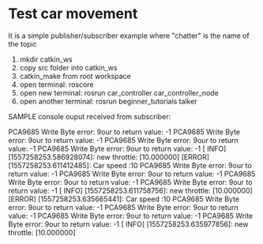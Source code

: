 # Test car movement

It is a simple publisher/subscriber example where "chatter" is the name of the topic

1. mkdir catkin_ws
2. copy src folder into catkin_ws
3. catkin_make from root workspace
4. open terminal: roscore
5. open new terminal: rosrun car_controller car_controller_node
6. open another terminal: rosrun beginner_tutorials talker

SAMPLE console ouput received from subscriber:

PCA9685 Write Byte error: 9our to return value: -1 
PCA9685 Write Byte error: 9our to return value: -1 
PCA9685 Write Byte error: 9our to return value: -1 
PCA9685 Write Byte error: 9our to return value: -1 
[ INFO] [1557258253.586928074]: new throttle: [10.000000]
[ERROR] [1557258253.611412485]: Car speed :10
PCA9685 Write Byte error: 9our to return value: -1 
PCA9685 Write Byte error: 9our to return value: -1 
PCA9685 Write Byte error: 9our to return value: -1 
PCA9685 Write Byte error: 9our to return value: -1 
[ INFO] [1557258253.611758756]: new throttle: [10.000000]
[ERROR] [1557258253.635665441]: Car speed :10
PCA9685 Write Byte error: 9our to return value: -1 
PCA9685 Write Byte error: 9our to return value: -1 
PCA9685 Write Byte error: 9our to return value: -1 
PCA9685 Write Byte error: 9our to return value: -1 
[ INFO] [1557258253.635977856]: new throttle: [10.000000]
